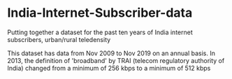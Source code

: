 # India-Internet-Subscriber-data
Putting together a dataset for the past ten years of India internet subscribers, urban/rural teledensity

This dataset has data from Nov 2009 to Nov 2019 on an annual basis. In 2013, the definition of 'broadband' by TRAI (telecom regulatory authority of India) changed from a minimum of 256 kbps to a minimum of 512 kbps
